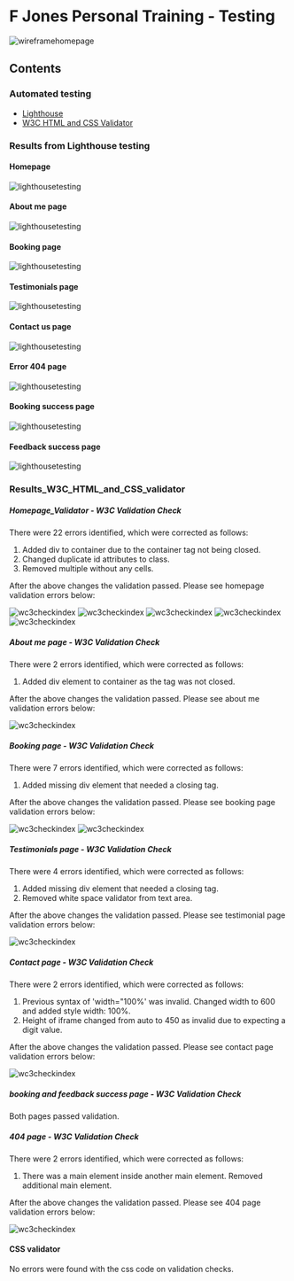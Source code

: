 # F Jones Personal Training - Testing

![wireframehomepage](assets/img-readme/homepage.png)

## Contents

### Automated testing
* [Lighthouse](#homepage)
* [W3C HTML and CSS Validator](#results_w3c_html_and_css_validator)

### Results from Lighthouse testing

#### Homepage
![lighthousetesting](assets/img-readme/lighthouse-homepage.png)

#### About me page
![lighthousetesting](assets/img-readme/lighthouse-aboutme.png)

#### Booking page

![lighthousetesting](assets/img-readme/lighthouse-booking.png)

#### Testimonials page

![lighthousetesting](assets/img-readme/lighthouse-testimonials.png)

#### Contact us page

![lighthousetesting](assets/img-readme/lighthouse-contactus.png)

#### Error 404 page

![lighthousetesting](assets/img-readme/lighthouse-404.png)

#### Booking success page

![lighthousetesting](assets/img-readme/lighthouse-bookingsuccess.png)

#### Feedback success page

![lighthousetesting](assets/img-readme/lighthouse-feedbacksuccess.png)

### Results_W3C_HTML_and_CSS_validator

##### Homepage_Validator - W3C Validation Check
There were 22 errors identified, which were corrected as follows:
1. Added div to container due to the container tag not being closed.
2. Changed duplicate id attributes to class.
3. Removed multiple <tr> without any cells.

After the above changes the validation passed. Please see homepage validation errors below:

![wc3checkindex](assets/img-readme/wc3checkindex1.png)
![wc3checkindex](assets/img-readme/wc3checkindex2.png)
![wc3checkindex](assets/img-readme/wc3checkindex3.png)
![wc3checkindex](assets/img-readme/wc3checkindex4.png)
![wc3checkindex](assets/img-readme/wc3checkindex5.png)

##### About me page - W3C Validation Check
There were 2 errors identified, which were corrected as follows:
1. Added div element to container as the tag was not closed.

After the above changes the validation passed. Please see about me validation errors below:

![wc3checkindex](assets/img-readme/wc3checkaboutme.png)

##### Booking page - W3C Validation Check
There were 7 errors identified, which were corrected as follows:
1. Added missing div element that needed a closing tag.

After the above changes the validation passed. Please see booking page validation errors below:

![wc3checkindex](assets/img-readme/wc3checkbooking1.png)
![wc3checkindex](assets/img-readme/wc3checkbooking2.png)

##### Testimonials page - W3C Validation Check
There were 4 errors identified, which were corrected as follows:
1. Added missing div element that needed a closing tag.
2. Removed white space validator from text area.

After the above changes the validation passed. Please see testimonial page validation errors below:

![wc3checkindex](assets/img-readme/wc3checktestimonials1.png)

##### Contact page - W3C Validation Check
There were 2 errors identified, which were corrected as follows:
1. Previous syntax of 'width="100%' was invalid. Changed width to 600 and added style width: 100%.
2. Height of iframe changed from auto to 450 as invalid due to expecting a digit value.

After the above changes the validation passed. Please see contact page validation errors below:

![wc3checkindex](assets/img-readme/wc3checktestcontact.png)

##### booking and feedback success page - W3C Validation Check
Both pages passed validation.

##### 404 page - W3C Validation Check
There were 2 errors identified, which were corrected as follows:
1. There was a main element inside another main element. Removed additional main element.

After the above changes the validation passed. Please see 404 page validation errors below:

![wc3checkindex](assets/img-readme/wc3check404.png)

#### CSS validator
No errors were found with the css code on validation checks.